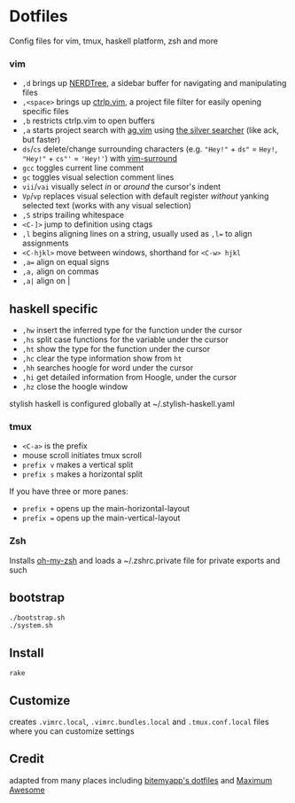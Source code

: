 # Dotfiles

Config files for vim, tmux, haskell platform, zsh and more


### vim

* `,d` brings up [NERDTree](https://github.com/scrooloose/nerdtree), a sidebar buffer for navigating and manipulating files
* `,<space>` brings up [ctrlp.vim](https://github.com/kien/ctrlp.vim), a project file filter for easily opening specific files
* `,b` restricts ctrlp.vim to open buffers
* `,a` starts project search with [ag.vim](https://github.com/rking/ag.vim) using [the silver searcher](https://github.com/ggreer/the_silver_searcher) (like ack, but faster)
* `ds`/`cs` delete/change surrounding characters (e.g. `"Hey!"` + `ds"` = `Hey!`, `"Hey!"` + `cs"'` = `'Hey!'`) with [vim-surround](https://github.com/tpope/vim-surround)
* `gcc` toggles current line comment
* `gc` toggles visual selection comment lines
* `vii`/`vai` visually select *in* or *around* the cursor's indent
* `Vp`/`vp` replaces visual selection with default register *without* yanking selected text (works with any visual selection)
* `,S` strips trailing whitespace
* `<C-]>` jump to definition using ctags
* `,l` begins aligning lines on a string, usually used as `,l=` to align assignments
* `<C-hjkl>` move between windows, shorthand for `<C-w> hjkl`
* `,a=` align on equal signs
* `,a,` align on commas
* `,a|` align on |

haskell specific
----
* `,hw` insert the inferred type for the function under the cursor
* `,hs` split case functions for the variable under the cursor
* `,ht` show the type for the function under the cursor
* `,hc` clear the type information show from `ht`
* `,hh` searches hoogle for word under the cursor
* `,hi` get detailed information from Hoogle, under the cursor
* `,hz` close the hoogle window

stylish haskell is configured globally at ~/.stylish-haskell.yaml

### tmux

* `<C-a>` is the prefix
* mouse scroll initiates tmux scroll
* `prefix v` makes a vertical split
* `prefix s` makes a horizontal split

If you have three or more panes:
* `prefix +` opens up the main-horizontal-layout
* `prefix =` opens up the main-vertical-layout

### Zsh

Installs [oh-my-zsh](https://github.com/robbyrussell/oh-my-zsh) and loads a
~/.zshrc.private file for private exports and such

## bootstrap

    ./bootstrap.sh
    ./system.sh

## Install

    rake

## Customize
creates `.vimrc.local`, `.vimrc.bundles.local` and `.tmux.conf.local` files where you can customize settings

## Credit

adapted from many places including [bitemyapp's dotfiles](https://github.com/bitemyapp/dotfiles) and [Maximum Awesome](https://github.com/square/maximum-awesome)
